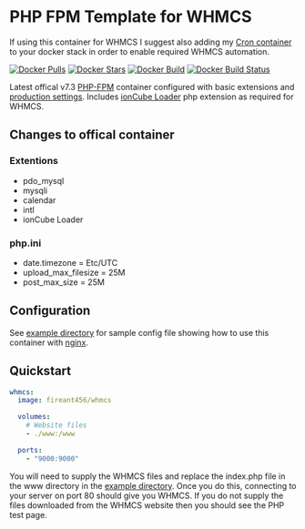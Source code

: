 # PHP FPM Template for WHMCS

If using this container for WHMCS I suggest also adding my [Cron container](https://github.com/Fireant456/docker-PHP-Cron/) to your docker stack in order to enable required WHMCS automation.

[![Docker Pulls](https://img.shields.io/docker/pulls/fireant456/whmcs.svg)](https://hub.docker.com/r/fireant456/whmcs/)
[![Docker Stars](https://img.shields.io/docker/stars/fireant456/whmcs.svg)](https://hub.docker.com/r/fireant456/whmcs/)
[![Docker Build](https://img.shields.io/docker/cloud/automated/fireant456/whmcs)](https://hub.docker.com/r/fireant456/whmcs/)
[![Docker Build Status](https://img.shields.io/docker/cloud/build/fireant456/whmcs)](https://hub.docker.com/r/fireant456/whmcs/)

Latest offical v7.3 [PHP-FPM](https://hub.docker.com/_/php/) container configured with basic extensions and [production settings](https://github.com/php/php-src/blob/master/php.ini-production). Includes [ionCube Loader](https://www.ioncube.com/loaders.php) php extension as required for WHMCS.

## Changes to offical container

### Extentions

- pdo_mysql
- mysqli
- calendar
- intl
- ionCube Loader

### php.ini

- date.timezone = Etc/UTC
- upload_max_filesize = 25M
- post_max_size = 25M

## Configuration

See [example directory](https://github.com/Fireant456/docker-WHMCS/tree/master/example) for sample config file showing how to use this container with [nginx](https://hub.docker.com/_/nginx/).

## Quickstart

```yml
whmcs:
  image: fireant456/whmcs

  volumes:
    # Website files
    - ./www:/www

  ports:
    - "9000:9000"
```

You will need to supply the WHMCS files and replace the index.php file in the www directory in the [example directory](https://github.com/Fireant456/docker-WHMCS/tree/master/example). Once you do this, connecting to your server on port 80 should give you WHMCS. If you do not supply the files downloaded from the WHMCS website then you should see the PHP test page.
